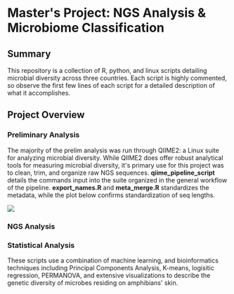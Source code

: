 # Master's Project: NGS Analysis & Microbiome Classification

## Summary
This repository is a collection of R, python, and linux scripts detailing microbial diversity across three countries. Each script is highly commented, so observe the first few lines of each script for a detailed description of what it accomplishes.

## Project Overview
### Preliminary Analysis
The majority of the prelim analysis was run through QIIME2: a Linux suite for analyzing microbial diversity. While QIIME2 does offer robust analytical tools for measuring microbial diversity, it's primary use for this project was to clean, trim, and organize raw NGS sequences. **qiime_pipeline_script** details the commands input into the suite organized in the general workflow of the pipeline. **export_names.R** and **meta_merge.R** standardizes the metadata, while the plot below confirms standardization of seq lengths.

![](~/Documents/amphibian_meta_project/meta_analysis/plots/lenths_v3.png)

### NGS Analysis
### Statistical Analysis
These scripts use a combination of machine learning, and bioinformatics techniques including Principal Components Analysis, K-means, logisitic regression, PERMANOVA, and extensive visualizations to describe the genetic diversity of microbes residing on amphibians' skin.
